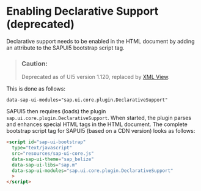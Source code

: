<!-- loio91f17d636f4d1014b6dd926db0e91070 -->

# Enabling Declarative Support \(deprecated\)

Declarative support needs to be enabled in the HTML document by adding an attribute to the SAPUI5 bootstrap script tag.

> ### Caution:  
> Deprecated as of UI5 version 1.120, replaced by [XML View](xml-view-91f2928.md).

This is done as follows:

```
data-sap-ui-modules="sap.ui.core.plugin.DeclarativeSupport"
```

SAPUI5 then requires \(loads\) the plugin `sap.ui.core.plugin.DeclarativeSupport`. When started, the plugin parses and enhances special HTML tags in the HTML document. The complete bootstrap script tag for SAPUI5 \(based on a CDN version\) looks as follows:

```html
<script id="sap-ui-bootstrap"
  type="text/javascript"
  src="resources/sap-ui-core.js"
  data-sap-ui-theme="sap_belize"
  data-sap-ui-libs="sap.m"
  data-sap-ui-modules="sap.ui.core.plugin.DeclarativeSupport"
  >
</script>
```

